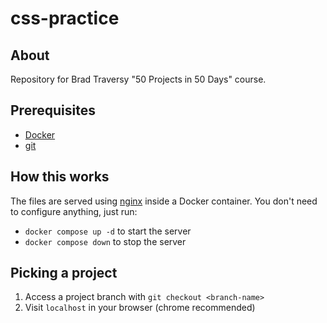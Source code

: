 # css-practice

## About

Repository for Brad Traversy "50 Projects in 50 Days" course. 

## Prerequisites

- [Docker](https://www.docker.com/)
- [git](https://git-scm.com/book/en/v2/Getting-Started-Installing-Git)

## How this works

The files are served using [nginx](https://www.nginx.com/) inside a Docker container.
You don't need to configure anything, just run:

- `docker compose up -d` to start the server
- `docker compose down` to stop the server

## Picking a project

1. Access a project branch with `git checkout <branch-name>`
2. Visit `localhost` in your browser (chrome recommended)
